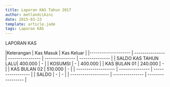 ```yaml
---
title: Laporan KAS Tahun 2017
author: metlandcikini
date: 2015-03-23
template: article.jade
tags: Laporan KAS
---
```


LAPORAN KAS

|Keterangan						| Kas Masuk				| Kas Keluar				|
|--------------------	| ---------------	| ----------------	| ---------------	| ---------------	|
| SALDO KAS TAHUN LALU|	400.000					|	-									|
| KOSUMSI   |	-								|	400.000						|
| KAS BULAN 01   		|	240.000					|	-									|
| KAS BULAN 02   		|	510.000					|	-									|
| -------------------	|	---------------	|	----------------- |
| SALDO					   		|	-								|	-									|
| -------------------	|	---------------	|	----------------- |

